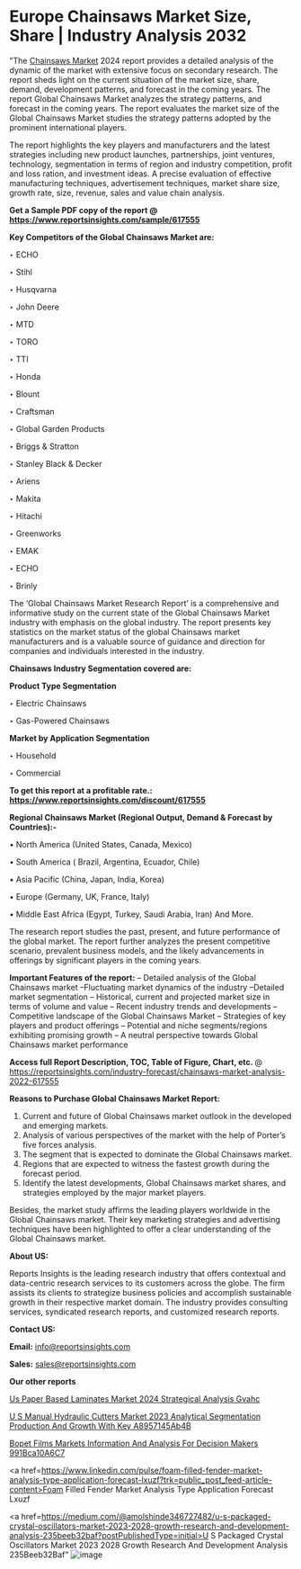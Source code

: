 # Europe Chainsaws Market Size, Share | Industry Analysis 2032

"The <a href=https://www.reportsinsights.com/sample/617555>Chainsaws Market</a> 2024 report provides a detailed analysis of the dynamic of the market with extensive focus on secondary research. The report sheds light on the current situation of the market size, share, demand, development patterns, and forecast in the coming years. The report Global Chainsaws Market analyzes the strategy patterns, and forecast in the coming years. The report evaluates the market size of the Global Chainsaws Market studies the strategy patterns adopted by the prominent international players.

The report highlights the key players and manufacturers and the latest strategies including new product launches, partnerships, joint ventures, technology, segmentation in terms of region and industry competition, profit and loss ration, and investment ideas. A precise evaluation of effective manufacturing techniques, advertisement techniques, market share size, growth rate, size, revenue, sales and value chain analysis.

<strong>Get a Sample PDF copy of the report @ <a href=https://www.reportsinsights.com/sample/617555 style=color:#0000ff;>https://www.reportsinsights.com/sample/617555</a></strong>

<strong>Key Competitors of the Global Chainsaws Market are:</strong>

‣ ECHO

‣ Stihl

‣ Husqvarna

‣ John Deere

‣ MTD

‣ TORO

‣ TTI

‣ Honda

‣ Blount

‣ Craftsman

‣ Global Garden Products

‣ Briggs & Stratton

‣ Stanley Black & Decker

‣ Ariens

‣ Makita

‣ Hitachi

‣ Greenworks

‣ EMAK

‣ ECHO

‣ Brinly

The ‘Global Chainsaws Market Research Report’ is a comprehensive and informative study on the current state of the Global Chainsaws Market industry with emphasis on the global industry. The report presents key statistics on the market status of the global Chainsaws market manufacturers and is a valuable source of guidance and direction for companies and individuals interested in the industry.

<strong>Chainsaws Industry Segmentation covered are:</strong>

<strong>Product Type Segmentation</strong>

‣ Electric Chainsaws

‣ Gas-Powered Chainsaws

<strong>Market by Application Segmentation</strong>

‣ Household

‣ Commercial

<strong>To get this report at a profitable rate.: <a href=https://www.reportsinsights.com/discount/617555 style=color:#0000ff;>https://www.reportsinsights.com/discount/617555</a></strong>

<strong>Regional Chainsaws Market (Regional Output, Demand &amp; Forecast by Countries):-</strong>

• North America (United States, Canada, Mexico)

• South America ( Brazil, Argentina, Ecuador, Chile)

• Asia Pacific (China, Japan, India, Korea)

• Europe (Germany, UK, France, Italy)

• Middle East Africa (Egypt, Turkey, Saudi Arabia, Iran) And More.

The research report studies the past, present, and future performance of the global market. The report further analyzes the present competitive scenario, prevalent business models, and the likely advancements in offerings by significant players in the coming years.

<strong>Important Features of the report:</strong>
– Detailed analysis of the Global Chainsaws market
–Fluctuating market dynamics of the industry
–Detailed market segmentation
– Historical, current and projected market size in terms of volume and value
– Recent industry trends and developments
– Competitive landscape of the Global Chainsaws Market
– Strategies of key players and product offerings
– Potential and niche segments/regions exhibiting promising growth
– A neutral perspective towards Global Chainsaws market performance

<strong>Access full Report Description, TOC, Table of Figure, Chart, etc. </strong>@   <a href=https://reportsinsights.com/industry-forecast/chainsaws-market-analysis-2022-617555 style=color:#0000ff;>https://reportsinsights.com/industry-forecast/chainsaws-market-analysis-2022-617555</a>

<strong>Reasons to Purchase Global Chainsaws Market Report:</strong>
1. Current and future of Global Chainsaws market outlook in the developed and emerging markets.
2. Analysis of various perspectives of the market with the help of Porter’s five forces analysis.
3. The segment that is expected to dominate the Global Chainsaws market.
4. Regions that are expected to witness the fastest growth during the forecast period.
5. Identify the latest developments, Global Chainsaws market shares, and strategies employed by the major market players.

Besides, the market study affirms the leading players worldwide in the Global Chainsaws market. Their key marketing strategies and advertising techniques have been highlighted to offer a clear understanding of the Global Chainsaws market.

<strong><strong>About US</strong>:</strong>

Reports Insights is the leading research industry that offers contextual and data-centric research services to its customers across the globe. The firm assists its clients to strategize business policies and accomplish sustainable growth in their respective market domain. The industry provides consulting services, syndicated research reports, and customized research reports.

<strong>Contact US:</strong>

<p class=><b>Email:</b> <a href=mailto:info@reportsinsights.com>info@reportsinsights.com</a></p>
<p class=><b>Sales:</b> <a href=mailto:sales@reportsinsights.com>sales@reportsinsights.com</a></p>

<strong>Our other reports</strong>

<a href=https://www.linkedin.com/pulse/us-paper-based-laminates-market-2024-strategical-analysis-gvahc/>Us Paper Based Laminates Market 2024 Strategical Analysis Gvahc</a>

<a href=https://medium.com/@gd336335/u-s-manual-hydraulic-cutters-market-2023-analytical-segmentation-production-and-growth-with-key-a8957145ab4b>U S Manual Hydraulic Cutters Market 2023 Analytical Segmentation Production And Growth With Key A8957145Ab4B</a>

<a href=https://medium.com/@devikamore1785434/bopet-films-markets-information-and-analysis-for-decision-makers-991bca10a6c7>Bopet Films Markets Information And Analysis For Decision Makers 991Bca10A6C7</a>

<a href=https://www.linkedin.com/pulse/foam-filled-fender-market-analysis-type-application-forecast-lxuzf?trk=public_post_feed-article-content>Foam Filled Fender Market Analysis Type Application Forecast Lxuzf</a>

<a href=https://medium.com/@amolshinde346727482/u-s-packaged-crystal-oscillators-market-2023-2028-growth-research-and-development-analysis-235beeb32baf?postPublishedType=initial>U S Packaged Crystal Oscillators Market 2023 2028 Growth Research And Development Analysis 235Beeb32Baf</a>"
![image](https://github.com/Reportsinsights123/RIgrowth/assets/158415881/93db76cf-698d-4f6a-8e01-56085f193ef6)
